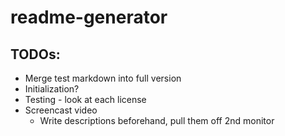 # readme-generator

## TODOs:
- Merge test markdown into full version
- Initialization?
- Testing - look at each license
- Screencast video
    - Write descriptions beforehand, pull them off 2nd monitor